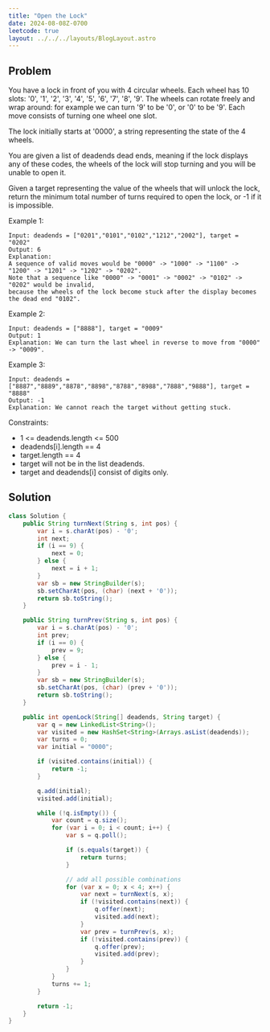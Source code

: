 ```yaml
---
title: "Open the Lock"
date: 2024-08-08Z-0700
leetcode: true
layout: ../../../layouts/BlogLayout.astro
---
```


## Problem

You have a lock in front of you with 4 circular wheels. Each wheel has 10 slots: '0', '1', '2', '3', '4', '5', '6', '7', '8', '9'. The wheels can rotate freely and wrap around: for example we can turn '9' to be '0', or '0' to be '9'. Each move consists of turning one wheel one slot.

The lock initially starts at '0000', a string representing the state of the 4 wheels.

You are given a list of deadends dead ends, meaning if the lock displays any of these codes, the wheels of the lock will stop turning and you will be unable to open it.

Given a target representing the value of the wheels that will unlock the lock, return the minimum total number of turns required to open the lock, or -1 if it is impossible.

Example 1:

```text
Input: deadends = ["0201","0101","0102","1212","2002"], target = "0202"
Output: 6
Explanation:
A sequence of valid moves would be "0000" -> "1000" -> "1100" -> "1200" -> "1201" -> "1202" -> "0202".
Note that a sequence like "0000" -> "0001" -> "0002" -> "0102" -> "0202" would be invalid,
because the wheels of the lock become stuck after the display becomes the dead end "0102".
```

Example 2:

```text
Input: deadends = ["8888"], target = "0009"
Output: 1
Explanation: We can turn the last wheel in reverse to move from "0000" -> "0009".
```

Example 3:

```text
Input: deadends = ["8887","8889","8878","8898","8788","8988","7888","9888"], target = "8888"
Output: -1
Explanation: We cannot reach the target without getting stuck.
```

Constraints:

- 1 <= deadends.length <= 500
- deadends[i].length == 4
- target.length == 4
- target will not be in the list deadends.
- target and deadends[i] consist of digits only.

## Solution

```java
class Solution {
    public String turnNext(String s, int pos) {
        var i = s.charAt(pos) - '0';
        int next;
        if (i == 9) {
            next = 0;
        } else {
            next = i + 1;
        }
        var sb = new StringBuilder(s);
        sb.setCharAt(pos, (char) (next + '0'));
        return sb.toString();
    }

    public String turnPrev(String s, int pos) {
        var i = s.charAt(pos) - '0';
        int prev;
        if (i == 0) {
            prev = 9;
        } else {
            prev = i - 1;
        }
        var sb = new StringBuilder(s);
        sb.setCharAt(pos, (char) (prev + '0'));
        return sb.toString();
    }

    public int openLock(String[] deadends, String target) {
        var q = new LinkedList<String>();
        var visited = new HashSet<String>(Arrays.asList(deadends));
        var turns = 0;
        var initial = "0000";

        if (visited.contains(initial)) {
            return -1;
        }

        q.add(initial);
        visited.add(initial);

        while (!q.isEmpty()) {
            var count = q.size();
            for (var i = 0; i < count; i++) {
                var s = q.poll();

                if (s.equals(target)) {
                    return turns;
                }

                // add all possible combinations
                for (var x = 0; x < 4; x++) {
                    var next = turnNext(s, x);
                    if (!visited.contains(next)) {
                        q.offer(next);
                        visited.add(next);
                    }
                    var prev = turnPrev(s, x);
                    if (!visited.contains(prev)) {
                        q.offer(prev);
                        visited.add(prev);
                    }
                }
            }
            turns += 1;
        }

        return -1;
    }
}
```
